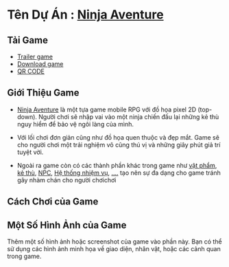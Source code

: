 # Tên Dự Án : [Ninja Aventure](https://www.youtube.com/@_NTT12)

## Tải Game
- [Trailer game](https://www.youtube.com/@_NTT12)
- [Download game](https://drive.google.com/file/d/1JHO0_i8xvHVhV0uTZOeE6n6yOU-gh3zk/view?usp=sharing) 
- [QR CODE]()

## Giới Thiệu Game
- [Ninja Aventure](https://drive.google.com/file/d/1JHO0_i8xvHVhV0uTZOeE6n6yOU-gh3zk/view?usp=sharing) là một tựa game mobile RPG với đồ họa pixel 2D (top-down). Người chơi sẽ nhập vai vào một ninja chiến đấu lại những kẻ thù nguy hiểm để bảo vệ ngôi làng của mình.

- Với lối chơi đơn giản cũng như đồ họa quen thuộc và đẹp mắt. Game sẽ cho người chơi một trải nghiệm vô cũng thú vị và những giây phút giả trí tuyệt vời.

- Ngoài ra game còn có các thành phần khác trong game như [vật phẩm](), [kẻ thù](), [NPC](), [Hệ thống nhiệm vụ](), [....]() tạo nên sự đa dạng cho game tránh gây nhàm chán cho người chơichơi

## Cách Chơi của Game


## Một Số Hình Ảnh của Game

Thêm một số hình ảnh hoặc screenshot của game vào phần này. Bạn có thể sử dụng các hình ảnh minh họa về giao diện, nhân vật, hoặc các cảnh quan trong game.




